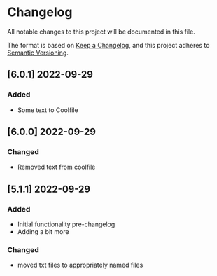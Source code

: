 # Changelog
All notable changes to this project will be documented in this file.

The format is based on [Keep a Changelog](https://keepachangelog.com/en/1.0.0/),
and this project adheres to [Semantic Versioning](https://semver.org/spec/v2.0.0.html).

## [6.0.1] 2022-09-29 
### Added
- Some text to Coolfile

## [6.0.0] 2022-09-29 
### Changed
- Removed text from coolfile

## [5.1.1] 2022-09-29 

### Added 
- Initial functionality pre-changelog
- Adding a bit more
### Changed
- moved txt files to appropriately named files
